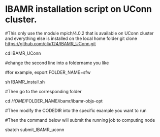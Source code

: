 # IBAMR installation script on UConn cluster.
#This only use the module mpich/4.0.2 that is available on UConn cluster and everything else is installed on the local home folder
git clone https://github.com/cliu124/IBAMR_UConn.git

cd IBAMR_UConn

#change the second line into a foldername you like

#for example, export FOLDER_NAME=sfw

sh IBAMR_install.sh

#Then go to the corresponding folder

cd $HOME/$FOLDER_NAME/ibamr/ibamr-objs-opt

#Then modify the CODEDIR into the specific example you want to run

#Then the command below will submit the running job to computing node

sbatch submit_IBAMR_uconn 